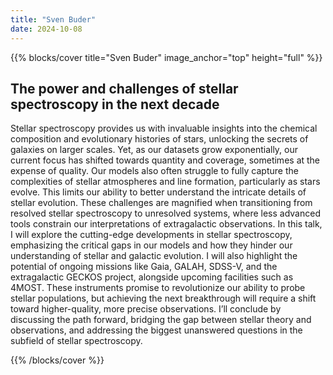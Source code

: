 ```yaml
---
title: "Sven Buder"
date: 2024-10-08
---
```


{{% blocks/cover title="Sven Buder" image_anchor="top" height="full" %}}

## The power and challenges of stellar spectroscopy in the next decade

Stellar spectroscopy provides us with invaluable insights into the chemical composition and evolutionary histories of stars, unlocking the secrets of galaxies on larger scales. Yet, as our datasets grow exponentially, our current focus has shifted towards quantity and coverage, sometimes at the expense of quality. Our models also often struggle to fully capture the complexities of stellar atmospheres and line formation, particularly as stars evolve. This limits our ability to better understand the intricate details of stellar evolution. These challenges are magnified when transitioning from resolved stellar spectroscopy to unresolved systems, where less advanced tools constrain our interpretations of extragalactic observations. In this talk, I will explore the cutting-edge developments in stellar spectroscopy, emphasizing the critical gaps in our models and how they hinder our understanding of stellar and galactic evolution. I will also highlight the potential of ongoing missions like Gaia, GALAH, SDSS-V, and the extragalactic GECKOS project, alongside upcoming facilities such as 4MOST. These instruments promise to revolutionize our ability to probe stellar populations, but achieving the next breakthrough will require a shift toward higher-quality, more precise observations. I’ll conclude by discussing the path forward, bridging the gap between stellar theory and observations, and addressing the biggest unanswered questions in the subfield of stellar spectroscopy.

{{% /blocks/cover %}}
                    